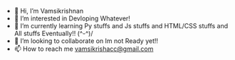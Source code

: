 - 👋 Hi, I’m Vamsikrishnan
- 👀 I’m interested in Devloping Whatever!
- 🌱 I’m currently learning Py stuffs and Js stuffs and HTML/CSS stuffs and All stuffs Eventually!! \(^-^)/
- 💞️ I’m looking to collaborate on Im not Ready yet!!
- 📫 How to reach me vamsikrishacc@gmail.com

<!---
vamsikrish-na/vamsikrish-na is a ✨ special ✨ repository because its `README.md` (this file) appears on your GitHub profile.
You can click the Preview link to take a look at your changes.
--->
